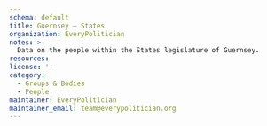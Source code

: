 ```yaml
---
schema: default
title: Guernsey — States
organization: EveryPolitician
notes: >-
  Data on the people within the States legislature of Guernsey.
resources:
license: ''
category:
  - Groups & Bodies
  - People
maintainer: EveryPolitician
maintainer_email: team@everypolitician.org
---
```

